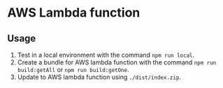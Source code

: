 # AWS Lambda function

## Usage
1. Test in a local environment with the command `npm run local`.
2. Create a bundle for AWS lambda function with the command `npm run build:getAll` or `npm run build:getOne`. 
3. Update to AWS lambda function using `./dist/index.zip`.
